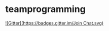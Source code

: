 teamprogramming
===============
[![Gitter](https://badges.gitter.im/Join Chat.svg)](https://gitter.im/JijovarghesePunalur/teamprogramming?utm_source=badge&utm_medium=badge&utm_campaign=pr-badge&utm_content=badge)
